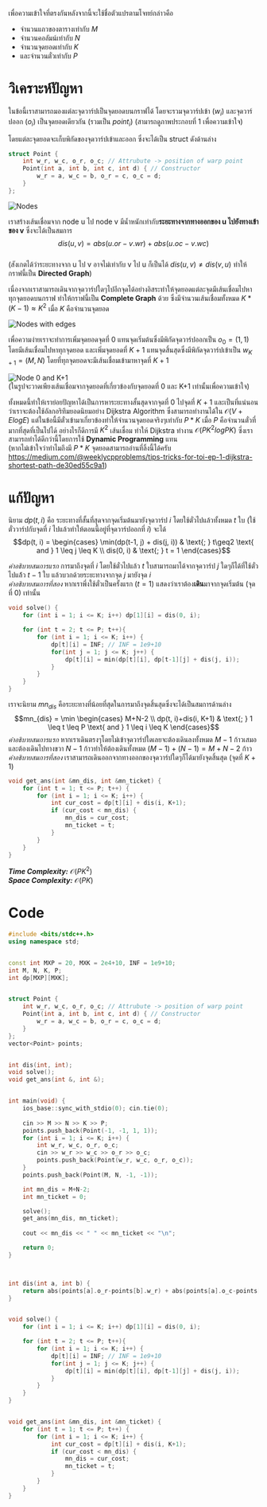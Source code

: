 เพื่อความเข้าใจที่ตรงกันหลังจากนี้จะใช้ชื่อตัวแปรตามโจทย์กล่าวคือ  
- จำนวนแถวของตารางเท่ากับ $M$  
- จำนวนคอลัมน์เท่ากับ $N$ 
- จำนวนจุดยอดเท่ากับ $K$ 
- และจำนวนตั๋วเท่ากับ $P$   

# วิเคราะห์ปัญหา
ในข้อนี้เราสามารถมองแต่ละจุดวาร์ปเป็นจุดยอดบนกราฟได้ โดยจะรวมจุดวาร์ปเข้า $(w_i)$ และจุดวาร์ปออก $(o_i)$ เป็นจุดยอดเดียวกัน (รวมเป็น $point_i$) (สามารถดูภาพประกอบที่ 1 เพื่อความเข้าใจ) 

โดยแต่ละจุดยอดจะเก็บพิกัดของจุดวาร์ปเข้าและออก ซึ่งจะได้เป็น struct ดังด้านล่าง

``` cpp
struct Point {
    int w_r, w_c, o_r, o_c; // Attrubute -> position of warp point
    Point(int a, int b, int c, int d) { // Constructor
        w_r = a, w_c = b, o_r = c, o_c = d;
    }
};
```

<!-- Add pic1 -->
![Nodes](../media/toi17_metaverse_1/001.jpg)

เราสร้างเส้นเชื่อมจาก node u ไป node v มีน้ำหนักเท่ากับ**ระยะทางจากทางออกของ u ไปยังทางเข้าของ v** ซึ่งจะได้เป็นสมการ $$dis(u, v) = abs(u.or - v.wr) + abs(u.oc - v.wc)$$   
(สังเกตได้ว่าระยะทางจาก u ไป v อาจไม่เท่ากับ v ไป u ก็เป็นได้ $dis(u, v) \neq dis(v, u)$ ทำให้กราฟนี้เป็น **Directed Graph**)   

เนื่องจากเราสามารถเดินจากจุดวาร์ปใดๆไปอีกจุดได้อย่างอิสระทำให้จุดยอดแต่ละจุดมีเส้นเชื่อมไปหาทุกจุดยอดบนกราฟ ทำให้กราฟนี้เป็น **Complete Graph** ด้วย ซึ่งมีจำนวนเส้นเชื่อมทั้งหมด $K*(K-1) \approx K^2$ เมื่อ $K$ คือจำนวนจุดยอด

<!-- Add pic where each node has edges -->
![Nodes with edges](../media/toi17_metaverse_1/002.jpg)

เพื่อความง่ายเราจะทำการเพิ่มจุดยอดจุดที่ $0$ แทนจุดเริ่มต้นซึ่งมีพิกัดจุดวาร์ปออกเป็น $o_0 = (1, 1)$ โดยมีเส้นเชื่อมไปหาทุกจุดยอด  และเพิ่มจุดยอดที่ $K+1$ แทนจุดสิ้นสุดซึ่งมีพิกัดจุดวาร์ปเข้าเป็น $w_{K+1} = (M, N)$ โดยที่ทุกจุดยอดจะมีเส้นเชื่อมเข้ามาหาจุดที่ $K+1$ 

![Node 0 and K+1](../media/toi17_metaverse_1/003.jpg)  
(ในรูปจะวาดเพียงเส้นเชื่อมจากจุดยอดที่เกี่ยวข้องกับจุดยอดที่ 0 และ K+1 เท่านั้นเพื่อความเข้าใจ)

ทั้งหมดนี้ทำให้เราย่อยปัญหาได้เป็นการหาระยะทางสั้นสุดจากจุดที่ $0$ ไปจุดที่ $K+1$ และเป็นที่แน่นอนว่าเราจะต้องใช้อัลกอริทึมยอดนิยมอย่าง Dijkstra Algorithm ซึ่งสามารถทำงานได้ใน $\mathcal{O}(V+ElogE)$  แต่ในข้อนี้มีตั๋วเข้ามาเกี่ยวข้องทำให้จำนวนจุดยอดจริงๆเท่ากับ $P*K$ เมื่อ $P$ คือจำนวนตั๋วที่มากที่สุดที่เป็นไปได้
อย่างไรก็ดีการมี $K^2$ 
เส้นเชื่อม ทำให้ Dijkstra ทำงาน $\mathcal{O}(PK^2logPK)$ ซึ่งเราสามารถทำได้ดีกว่านี้โดยการใช้ **Dynamic Programming** แทน  
(หากไม่เข้าใจว่าทำไมถึงมี $P*K$ จุดยอดสามารถอ่านที่ลิ้งนี้ได้ครับ  
https://medium.com/@weeklycpproblems/tips-tricks-for-toi-ep-1-dijkstra-shortest-path-de30ed55c9a1)
  

# แก้ปัญหา

นิยาม $dp(t, i)$ คือ ระยะทางที่สั้นที่สุดจากจุดเริ่มต้นมายังจุดวาร์ป $i$ โดยใช้ตั๋วไปแล้วทั้งหมด $t$ ใบ (ใช้ตั๋ววาร์ปกับจุดที่ $i$ ไปแล้วทำให้ตอนนี้อยู่ที่จุดวาร์ปออกที่ $i$) จะได้  
$$dp(t, i) = \begin{cases}
\min(dp(t-1, j) + dis(j, i)) & \text{; } t\geq2 \text{ and } 1 \leq j \leq K \\
dis(0, i) & \text{; } t = 1
\end{cases}$$

*คำอธิบายสมการแรก* การมาถึงจุดที่ $i$ โดยใช้ตั๋วไปแล้ว $t$ ใบสามารถมาได้จากจุดวาร์ป $j$ ใดๆก็ได้ที่ใช้ตั๋วไปแล้้ว $t-1$ ใบ แล้วบวกด้วยระยะทางจากจุด $j$ มายังจุด $i$  
*คำอธิบายสมการที่สอง* หากเราพึ่งใช้ตั๋วเป็นครั้งแรก $(t=1)$ แสดงว่าเราต้อง**เดิน**มาจากจุดเริ่มต้น (จุดที่ $0$) เท่านั้น


``` cpp
void solve() {    
    for (int i = 1; i <= K; i++) dp[1][i] = dis(0, i);

    for (int t = 2; t <= P; t++){
        for (int i = 1; i <= K; i++) {
            dp[t][i] = INF; // INF = 1e9+10
            for(int j = 1; j <= K; j++) {
                dp[t][i] = min(dp[t][i], dp[t-1][j] + dis(j, i));
            }
        }
    }
}
```

เราจะนิยาม $mn_{dis}$ คือระยะทางที่น้อยที่สุดในการมาถึงจุดสิ้นสุดซึ่งจะได้เป็นสมการด้านล่าง
$$mn_{dis} = \min \begin{cases} 
M+N-2 \\
dp(t, i)+dis(i, K+1) & \text{; } 1 \leq t \leq P \text{ and } 1 \leq i \leq K
\end{cases}$$
*คำอธิบายสมการแรก* หากเราเดินตรงๆโดยไม่เข้าจุดวาร์ปใดเลยจะต้องเดินลงทั้งหมด $M-1$ ก้าวเสมอ และต้องเดินไปทางขวา $N-1$ ก้าวทำให้ต้องเดินทั้งหมด $(M-1)+(N-1) = M+N-2$ ก้าว  
*คำอธิบายสมการที่สอง* เราสามารถเดินออกจากทางออกของจุดวาร์ปใดๆก็ได้มายังจุดสิ้นสุด (จุดที่ $K+1$)

``` cpp
void get_ans(int &mn_dis, int &mn_ticket) {
    for (int t = 1; t <= P; t++) {
        for (int i = 1; i <= K; i++) {
            int cur_cost = dp[t][i] + dis(i, K+1);
            if (cur_cost < mn_dis) {
                mn_dis = cur_cost;
                mn_ticket = t;
            }
        }
    }
}
```


***Time Complexity:*** $\mathcal{O}(PK^2)$  
***Space Complexity:*** $\mathcal{O}(PK)$

# Code
``` cpp
#include <bits/stdc++.h>
using namespace std;


const int MXP = 20, MXK = 2e4+10, INF = 1e9+10;
int M, N, K, P;
int dp[MXP][MXK];


struct Point {
    int w_r, w_c, o_r, o_c; // Attrubute -> position of warp point
    Point(int a, int b, int c, int d) { // Constructor
        w_r = a, w_c = b, o_r = c, o_c = d;
    }
};
vector<Point> points;


int dis(int, int);
void solve();
void get_ans(int &, int &);


int main(void) {
    ios_base::sync_with_stdio(0); cin.tie(0);
    
    cin >> M >> N >> K >> P;
    points.push_back(Point(-1, -1, 1, 1));
    for (int i = 1; i <= K; i++) {
        int w_r, w_c, o_r, o_c;
        cin >> w_r >> w_c >> o_r >> o_c;
        points.push_back(Point(w_r, w_c, o_r, o_c));
    }
    points.push_back(Point(M, N, -1, -1));

    int mn_dis = M+N-2;
    int mn_ticket = 0;

    solve();
    get_ans(mn_dis, mn_ticket);
    
    cout << mn_dis << " " << mn_ticket << "\n";

    return 0;
}



int dis(int a, int b) {
    return abs(points[a].o_r-points[b].w_r) + abs(points[a].o_c-points[b].w_c);
}


void solve() {    
    for (int i = 1; i <= K; i++) dp[1][i] = dis(0, i);

    for (int t = 2; t <= P; t++){
        for (int i = 1; i <= K; i++) {
            dp[t][i] = INF; // INF = 1e9+10
            for(int j = 1; j <= K; j++) {
                dp[t][i] = min(dp[t][i], dp[t-1][j] + dis(j, i));
            }
        }
    }
}


void get_ans(int &mn_dis, int &mn_ticket) {
    for (int t = 1; t <= P; t++) {
        for (int i = 1; i <= K; i++) {
            int cur_cost = dp[t][i] + dis(i, K+1);
            if (cur_cost < mn_dis) {
                mn_dis = cur_cost;
                mn_ticket = t;
            }
        }
    }
}

```
